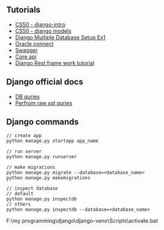 ## Tutorials
- [CS50 - django-intro](https://youtu.be/w8q0C-C1js4?list=PLhQjrBD2T380xvFSUmToMMzERZ3qB5Ueu)
- [CS50 - django models](https://youtu.be/w8q0C-C1js4?list=PLhQjrBD2T380xvFSUmToMMzERZ3qB5Ueu)
- [Django Multiple Database Setup Ex1](https://www.youtube.com/watch?v=g-FCzzzjBWo)
- [Oracle connect](https://www.youtube.com/watch?v=s0Qmc9WwoEk)
- [Swagger](https://www.youtube.com/watch?v=IU9YuRhhY7M)
- [Core api](https://www.youtube.com/watch?v=-nuobfiU49Q)
- [Django Rest frame work tutorial](https://www.youtube.com/watch?v=rJWAGQ0JxxI&list=PLx-q4INfd95EsUuON1TIcjnFZSqUfMf7s)

## Django official docs

- [DB quries](https://docs.djangoproject.com/en/3.2/topics/db/queries/#creating-objects)
- [Perfrom raw sql quries](https://docs.djangoproject.com/en/3.2/topics/db/sql/)

## Django commands
```
// create app
python manage.py startapp app_name

// run server
python manage.py runserver  

// make migrations
python manage.py migrate --database=<database_name>
python manage.py makemigrations
`
// inspect database
// default
python manage.py inspectdb
// others
python manage.py inspectdb --database=<database_name>
```

F:\my programming\django\django-venv\Scripts\activate.bat